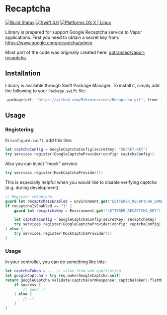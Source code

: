 # Recaptcha

[![Build Status](https://travis-ci.org/Mikroservices/Recaptcha.svg?branch=master)](https://travis-ci.org/Mikroservices/Recaptcha) [![Swift 4.0](https://img.shields.io/badge/Swift-4.0-orange.svg?style=flat)](ttps://developer.apple.com/swift/) [![Platforms OS X | Linux](https://img.shields.io/badge/Platforms-OS%20X%20%7C%20Linux%20-lightgray.svg?style=flat)](https://developer.apple.com/swift/)

Library is prepared for support Google Recaptcha service to Vapor applications. First you need to obtain a secret key from: https://www.google.com/recaptcha/admin.

Most part of the code was originally created here: [gotranseo/vapor-recaptcha](https://github.com/gotranseo/vapor-recaptcha).

## Installation

Library is available through Swift Package Manager. To install it, simply add the following to your `Package.swift` file:

```swift
.package(url: "https://github.com/Mikroservices/Recaptcha.git", from: "1.0.1")
```

## Usage

### Registering

In `configure.swift`, add this line:

```swift
let captchaConfig = GoogleCaptchaConfig(secretKey: "SECRET-KEY")
try services.register(GoogleCaptchaProvider(config: captchaConfig))
```

Also you can inject "mock" service. 

```swift
try services.register(MockCaptchaProvider())
```

This is especially helpful when you would like to disable verifying captcha (e.g. during development).

```swift
// Register reCaptcha.
guard let recaptchaIsEnabled = Environment.get("LETTERER_RECAPTCHA_ENABLED") else { throw Abort(.internalServerError) }
if recaptchaIsEnabled == "1" {
    guard let recaptchaKey = Environment.get("LETTERER_RECAPTCHA_KEY") else { throw Abort(.internalServerError) }

    let captchaConfig = GoogleCaptchaConfig(secretKey: recaptchaKey)
    try services.register(GoogleCaptchaProvider(config: captchaConfig))
} else {
    try services.register(MockCaptchaProvider())
}
```

### Usage
In your controller, you can do something like this:

```swift
let captchaToken = ... // value from web application
let googleCaptcha = try req.make(GoogleCaptcha.self)
return googleCaptcha.validate(captchaFormResponse: captchaToken).flatMap { success in 
    if success {
        // good :)
    } else {
        // :(
    }
}
```

